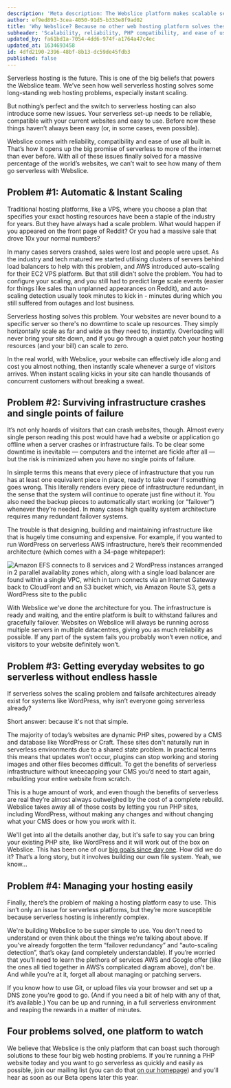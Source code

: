 ```yaml
---
description: 'Meta description: The Webslice platform makes scalable serverless hosting more reliable, easy to use and compatible with PHP and WordPress'
author: ef9ed893-3cea-4050-91d5-b333e8f9ad02
title: 'Why Webslice? Because no other web hosting platform solves these four big problems'
subheader: 'Scalability, reliability, PHP compatibility, and ease of use - you don''t need to make trade-offs anymore'
updated_by: fa61bd1a-7054-4dd6-974f-a1764a47c4ec
updated_at: 1634693458
id: 4dfd2190-2396-48bf-8b13-dc59de45fdb3
published: false
---
```

Serverless hosting is the future. This is one of the big beliefs that powers the Webslice team. We’ve seen how well serverless hosting solves some long-standing web hosting problems, especially instant scaling. 

But nothing’s perfect and the switch to serverless hosting can also introduce some new issues. Your serverless set-up needs to be reliable, compatible with your current websites and easy to use. Before now these things haven’t always been easy (or, in some cases, even possible).

Webslice comes with reliability, compatibility and ease of use all built in. That’s how it opens up the big promise of serverless to more of the internet than ever before. With all of these issues finally solved for a massive percentage of the world’s websites, we can’t wait to see how many of them go serverless with Webslice.

## Problem #1: Automatic & Instant Scaling

Traditional hosting platforms, like a VPS, where you choose a plan that specifies your exact hosting resources have been a staple of the industry for years. But they have always had a scale problem. What would happen if you appeared on the front page of Reddit? Or you had a massive sale that drove 10x your normal numbers?

In many cases servers crashed, sales were lost and people were upset. As the industry and tech matured we started utilising clusters of servers behind load balancers to help with this problem, and AWS introduced auto-scaling for their EC2 VPS platform. But that still didn't solve the problem. You had to configure your scaling, and you still had to predict large scale events (easier for things like sales than unplanned appearances on Reddit), and auto-scaling detection usually took minutes to kick in - minutes during which you still suffered from outages and lost business.

Serverless hosting solves this problem. Your websites are never bound to a specific server so there's no downtime to scale up resources. They simply horizontally scale as far and wide as they need to, instantly. Overloading will never bring your site down, and if you go through a quiet patch your hosting resources (and your bill) can scale to zero.

In the real world, with Webslice, your website can effectively idle along and cost you almost nothing, then instantly scale whenever a surge of visitors arrives. When instant scaling kicks in your site can handle thousands of concurrent customers without breaking a sweat.

## Problem #2: Surviving infrastructure crashes and single points of failure

It’s not only hoards of visitors that can crash websites, though. Almost every single person reading this post would have had a website or application go offline when a server crashes or infrastructure fails. To be clear some downtime is inevitable — computers and the internet are fickle after all — but the risk is minimized when you have no single points of failure.

In simple terms this means that every piece of infrastructure that you run has at least one equivalent piece in place, ready to take over if something goes wrong. This literally renders every piece of infrastructure redundant, in the sense that the system will continue to operate just fine without it. You also need the backup pieces to automatically start working (or “failover”) whenever they’re needed. In many cases high quality system architecture requires many redundant failover systems.

The trouble is that designing, building and maintaining infrastructure like that is hugely time consuming and expensive. For example, if you wanted to run WordPress on serverless AWS infrastructure, here’s their recommended architecture (which comes with a 34-page whitepaper):

![Amazon EFS connects to 8 services and 2 WordPress instances arranged in 2 parallel availablity zones which, along with a single load balancer are found within a single VPC, which in turn connects via an Internet Gateway back to CloudFront and an S3 bucket which, via Amazon Route S3, gets a WordPress site to the public](/assets/wordpress-on-aws.png)

With Webslice we've done the architecture for you. The infrastructure is ready and waiting, and the entire platform is built to withstand failures and gracefully failover. Websites on Webslice will always be running across multiple servers in multiple datacentres, giving you as much reliability as possible. If any part of the system fails you probably won’t even notice, and visitors to your website definitely won’t.

## Problem #3: Getting everyday websites to go serverless without endless hassle

If serverless solves the scaling problem and failsafe architectures already exist for systems like WordPress, why isn’t everyone going serverless already? 

Short answer: because it's not that simple.

The majority of today’s websites are dynamic PHP sites, powered by a CMS and database like WordPress or Craft. These sites don't naturally run in serverless environments due to a shared state problem. In practical terms this means that updates won’t occur, plugins can stop working and storing images and other files becomes difficult. To get the benefits of serverless infrastructure without kneecapping your CMS you’d need to start again, rebuilding your entire website from scratch.

This is a huge amount of work, and even though the benefits of serverless are real they’re almost always outweighed by the cost of a complete rebuild. Webslice takes away all of those costs by letting you run PHP sites, including WordPress, without making any changes and without changing what your CMS does or how you work with it.

We'll get into all the details another day, but it's safe to say you can bring your existing PHP site, like WordPress and it will work out of the box on Webslice. This has been one of our [big goals since day one](/blog/from-the-first-time-we-presented-webslice-serverless-wordpress-was-the-dream). How did we do it? That’s a long story, but it involves building our own file system. Yeah, we know...

## Problem #4: Managing your hosting easily

Finally, there’s the problem of making a hosting platform easy to use. This isn’t only an issue for serverless platforms, but they’re more susceptible because serverless hosting is inherently complex.

We're building Webslice to be super simple to use. You don't need to understand or even think about the things we're talking about above. If you’ve already forgotten the term “failover redundancy” and “auto-scaling detection”, that’s okay (and completely understandable). If you’re worried that you’ll need to learn the plethora of services AWS and Google offer (like the ones all tied together in AWS’s complicated diagram above), don’t be. And while you’re at it, forget all about managing or patching servers.

If you know how to use Git, or upload files via your browser and set up a DNS zone you're good to go. (And if you need a bit of help with any of that, it’s available.) You can be up and running, in a full serverless environment and reaping the rewards in a matter of minutes.

## Four problems solved, one platform to watch

We believe that Webslice is the only platform that can boast such thorough solutions to these four big web hosting problems. If you’re running a PHP website today and you want to go serverless as quickly and easily as possible, join our mailing list (you can do that [on our homepage](https://www.webslice.com)) and you’ll hear as soon as our Beta opens later this year.